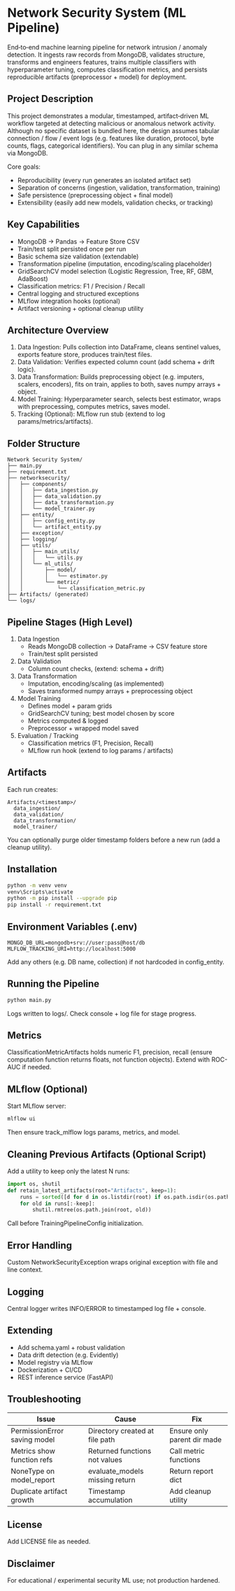 # Network Security System (ML Pipeline)

End‑to‑end machine learning pipeline for network intrusion / anomaly detection. It ingests raw records from MongoDB, validates structure, transforms and engineers features, trains multiple classifiers with hyperparameter tuning, computes classification metrics, and persists reproducible artifacts (preprocessor + model) for deployment.

## Project Description
This project demonstrates a modular, timestamped, artifact‑driven ML workflow targeted at detecting malicious or anomalous network activity. Although no specific dataset is bundled here, the design assumes tabular connection / flow / event logs (e.g. features like duration, protocol, byte counts, flags, categorical identifiers). You can plug in any similar schema via MongoDB.

Core goals:
- Reproducibility (every run generates an isolated artifact set)
- Separation of concerns (ingestion, validation, transformation, training)
- Safe persistence (preprocessing object + final model)
- Extensibility (easily add new models, validation checks, or tracking)

## Key Capabilities
- MongoDB -> Pandas -> Feature Store CSV
- Train/test split persisted once per run
- Basic schema size validation (extendable)
- Transformation pipeline (imputation, encoding/scaling placeholder)
- GridSearchCV model selection (Logistic Regression, Tree, RF, GBM, AdaBoost)
- Classification metrics: F1 / Precision / Recall
- Central logging and structured exceptions
- MLflow integration hooks (optional)
- Artifact versioning + optional cleanup utility

## Architecture Overview
1. Data Ingestion: Pulls collection into DataFrame, cleans sentinel values, exports feature store, produces train/test files.
2. Data Validation: Verifies expected column count (add schema + drift logic).
3. Data Transformation: Builds preprocessing object (e.g. imputers, scalers, encoders), fits on train, applies to both, saves numpy arrays + object.
4. Model Training: Hyperparameter search, selects best estimator, wraps with preprocessing, computes metrics, saves model.
5. Tracking (Optional): MLflow run stub (extend to log params/metrics/artifacts).

## Folder Structure
```
Network Security System/
├── main.py
├── requirement.txt
├── networksecurity/
│   ├── components/
│   │   ├── data_ingestion.py
│   │   ├── data_validation.py
│   │   ├── data_transformation.py
│   │   └── model_trainer.py
│   ├── entity/
│   │   ├── config_entity.py
│   │   └── artifact_entity.py
│   ├── exception/
│   ├── logging/
│   ├── utils/
│   │   ├── main_utils/
│   │   │   └── utils.py
│   │   └── ml_utils/
│   │       ├── model/
│   │       │   └── estimator.py
│   │       └── metric/
│   │           └── classification_metric.py
├── Artifacts/ (generated)
└── logs/
```

## Pipeline Stages (High Level)
1. Data Ingestion  
   - Reads MongoDB collection → DataFrame → CSV feature store  
   - Train/test split persisted  
2. Data Validation  
   - Column count checks, (extend: schema + drift)  
3. Data Transformation  
   - Imputation, encoding/scaling (as implemented)  
   - Saves transformed numpy arrays + preprocessing object  
4. Model Training  
   - Defines model + param grids  
   - GridSearchCV tuning; best model chosen by score  
   - Metrics computed & logged  
   - Preprocessor + wrapped model saved  
5. Evaluation / Tracking  
   - Classification metrics (F1, Precision, Recall)  
   - MLflow run hook (extend to log params / artifacts)  

## Artifacts
Each run creates:  
```
Artifacts/<timestamp>/
  data_ingestion/
  data_validation/
  data_transformation/
  model_trainer/
```
You can optionally purge older timestamp folders before a new run (add a cleanup utility).

## Installation
```bash
python -m venv venv
venv\Scripts\activate
python -m pip install --upgrade pip
pip install -r requirement.txt
```

## Environment Variables (.env)
```
MONGO_DB_URL=mongodb+srv://user:pass@host/db
MLFLOW_TRACKING_URI=http://localhost:5000
```
Add any others (e.g. DB name, collection) if not hardcoded in config_entity.

## Running the Pipeline
```bash
python main.py
```
Logs written to logs/<timestamp>. Check console + log file for stage progress.

## Metrics
ClassificationMetricArtifacts holds numeric F1, precision, recall (ensure computation function returns floats, not function objects). Extend with ROC-AUC if needed.

## MLflow (Optional)
Start MLflow server:
```bash
mlflow ui
```
Then ensure track_mlflow logs params, metrics, and model.

## Cleaning Previous Artifacts (Optional Script)
Add a utility to keep only the latest N runs:
```python
import os, shutil
def retain_latest_artifacts(root="Artifacts", keep=1):
    runs = sorted([d for d in os.listdir(root) if os.path.isdir(os.path.join(root,d))])
    for old in runs[:-keep]:
        shutil.rmtree(os.path.join(root, old))
```
Call before TrainingPipelineConfig initialization.

## Error Handling
Custom NetworkSecurityException wraps original exception with file and line context.

## Logging
Central logger writes INFO/ERROR to timestamped log file + console.

## Extending
- Add schema.yaml + robust validation
- Data drift detection (e.g. Evidently)
- Model registry via MLflow
- Dockerization + CI/CD
- REST inference service (FastAPI)

## Troubleshooting
| Issue | Cause | Fix |
|-------|-------|-----|
| PermissionError saving model | Directory created at file path | Ensure only parent dir made |
| Metrics show function refs | Returned functions not values | Call metric functions |
| NoneType on model_report | evaluate_models missing return | Return report dict |
| Duplicate artifact growth | Timestamp accumulation | Add cleanup utility |

## License
Add LICENSE file as needed.

## Disclaimer
For educational / experimental security ML use; not production hardened.

